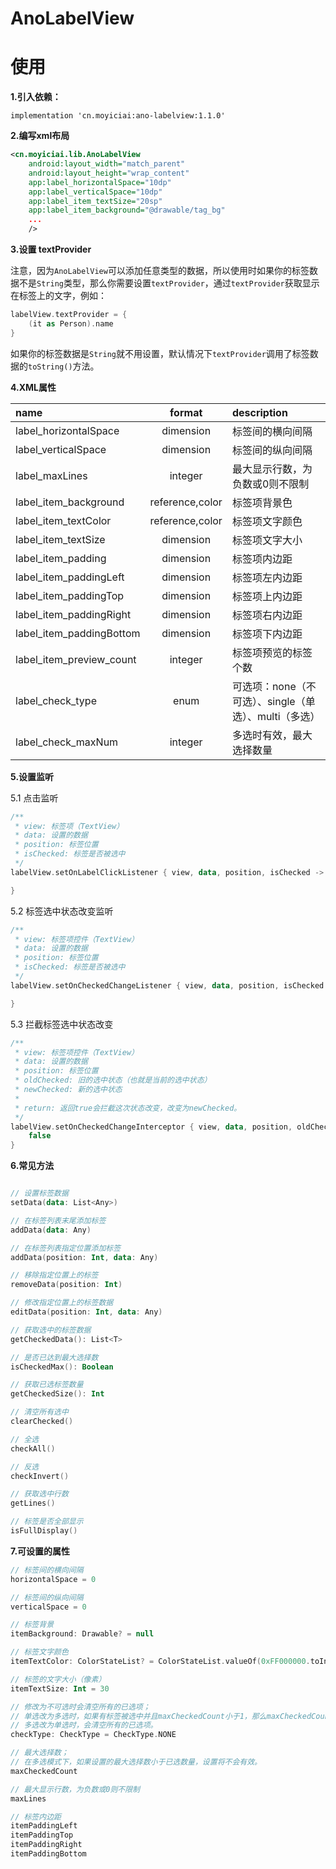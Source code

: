 # AnoLabelView

# 使用

**1.引入依赖：**

```
implementation 'cn.moyiciai:ano-labelview:1.1.0'
```

**2.编写xml布局**

```xml
<cn.moyiciai.lib.AnoLabelView
    android:layout_width="match_parent"
    android:layout_height="wrap_content"
    app:label_horizontalSpace="10dp"
    app:label_verticalSpace="10dp"
    app:label_item_textSize="20sp"
    app:label_item_background="@drawable/tag_bg"
    ...
    />
```

**3.设置 textProvider**

注意，因为`AnoLabelView`可以添加任意类型的数据，所以使用时如果你的标签数据不是`String`类型，那么你需要设置`textProvider`，通过`textProvider`获取显示在标签上的文字，例如：

```kotlin
labelView.textProvider = {
    (it as Person).name
}
```

如果你的标签数据是`String`就不用设置，默认情况下`textProvider`调用了标签数据的`toString()`方法。


**4.XML属性**

| name                     |     format      | description                                           |
| :----------------------- | :-------------: | :---------------------------------------------------- |
| label_horizontalSpace    |    dimension    | 标签间的横向间隔                                      |
| label_verticalSpace      |    dimension    | 标签间的纵向间隔                                      |
| label_maxLines           |     integer     | 最大显示行数，为负数或0则不限制                       |
| label_item_background    | reference,color | 标签项背景色                                          |
| label_item_textColor     | reference,color | 标签项文字颜色                                        |
| label_item_textSize      |    dimension    | 标签项文字大小                                        |
| label_item_padding       |    dimension    | 标签项内边距                                          |
| label_item_paddingLeft   |    dimension    | 标签项左内边距                                        |
| label_item_paddingTop    |    dimension    | 标签项上内边距                                        |
| label_item_paddingRight  |    dimension    | 标签项右内边距                                        |
| label_item_paddingBottom |    dimension    | 标签项下内边距                                        |
| label_item_preview_count |     integer     | 标签项预览的标签个数                                  |
| label_check_type         |      enum       | 可选项：none（不可选）、single（单选）、multi（多选） |
| label_check_maxNum       |     integer     | 多选时有效，最大选择数量                              |

**5.设置监听**

5.1 点击监听

```kotlin
/**
 * view: 标签项（TextView）
 * data: 设置的数据
 * position: 标签位置
 * isChecked: 标签是否被选中
 */
labelView.setOnLabelClickListener { view, data, position, isChecked ->

}
```

5.2 标签选中状态改变监听

```kotlin
/**
 * view: 标签项控件（TextView）
 * data: 设置的数据
 * position: 标签位置
 * isChecked: 标签是否被选中
 */
labelView.setOnCheckedChangeListener { view, data, position, isChecked -> 

}
```

5.3 拦截标签选中状态改变

```kotlin
/**
 * view: 标签项控件（TextView）
 * data: 设置的数据
 * position: 标签位置
 * oldChecked: 旧的选中状态（也就是当前的选中状态）
 * newChecked: 新的选中状态
 *
 * return: 返回true会拦截这次状态改变，改变为newChecked。
 */
labelView.setOnCheckedChangeInterceptor { view, data, position, oldChecked, newChecked ->
    false
}
```

**6.常见方法**

```kotlin

// 设置标签数据
setData(data: List<Any>)

// 在标签列表末尾添加标签
addData(data: Any)

// 在标签列表指定位置添加标签
addData(position: Int, data: Any)

// 移除指定位置上的标签
removeData(position: Int)

// 修改指定位置上的标签数据
editData(position: Int, data: Any)

// 获取选中的标签数据
getCheckedData(): List<T>

// 是否已达到最大选择数
isCheckedMax(): Boolean

// 获取已选标签数量
getCheckedSize(): Int

// 清空所有选中
clearChecked()

// 全选
checkAll()

// 反选
checkInvert()

// 获取选中行数
getLines()

// 标签是否全部显示
isFullDisplay()
```

**7.可设置的属性**

```kotlin
// 标签间的横向间隔
horizontalSpace = 0

// 标签间的纵向间隔
verticalSpace = 0

// 标签背景
itemBackground: Drawable? = null

// 标签文字颜色
itemTextColor: ColorStateList? = ColorStateList.valueOf(0xFF000000.toInt())

// 标签的文字大小（像素）
itemTextSize: Int = 30

// 修改为不可选时会清空所有的已选项；
// 单选改为多选时，如果有标签被选中并且maxCheckedCount小于1，那么maxCheckedCount会被置为1；
// 多选改为单选时，会清空所有的已选项。
checkType: CheckType = CheckType.NONE

// 最大选择数；
// 在多选模式下，如果设置的最大选择数小于已选数量，设置将不会有效。
maxCheckedCount

// 最大显示行数，为负数或0则不限制
maxLines

// 标签内边距
itemPaddingLeft
itemPaddingTop
itemPaddingRight
itemPaddingBottom
```